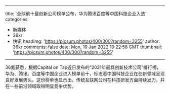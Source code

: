 
---
title: '全球前十最创新公司榜单公布，华为腾讯百度等中国科技企业入选'
categories: 
 - 新媒体
 - 36kr
 - 快讯
headimg: 'https://picsum.photos/400/300?random=3255'
author: 36kr
comments: false
date: Mon, 10 Jan 2022 10:22:58 GMT
thumbnail: 'https://picsum.photos/400/300?random=3255'
---

<div>   
36氪获悉，根据Capital on Tap近日发布的“2021年最具创新技术公司”排行榜，华为、腾讯、百度等中国企业进入榜单前十，标志着中国科技企业在创新领域呈现良好发展势头。这份榜单也显示出，传统互联网公司在科技研发方面持续发力，并在一些前沿领域取得明显竞争优势。  
</div>
            